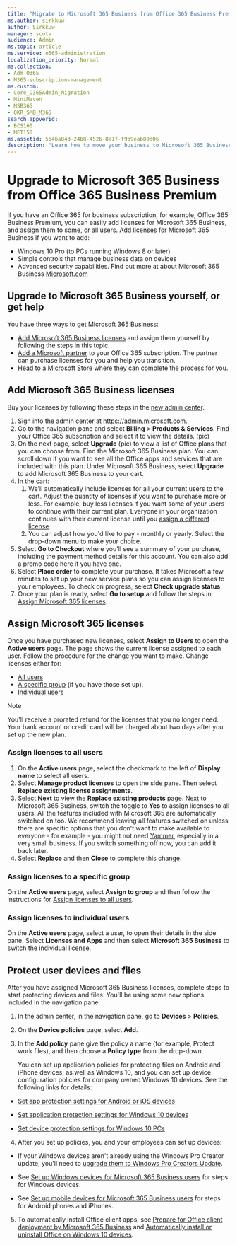 ```yaml
---
title: "Migrate to Microsoft 365 Business from Office 365 Business Premium"
ms.author: sirkkuw
author: Sirkkuw
manager: scotv
audience: Admin
ms.topic: article
ms.service: o365-administration
localization_priority: Normal
ms.collection: 
- Adm_O365
- M365-subscription-management 
ms.custom:
- Core_O365Admin_Migration
- MiniMaven
- MSB365
- OKR_SMB_M365
search.appverid:
- BCS160
- MET150
ms.assetid: 5b4ba843-24b8-4526-8e1f-f9b9eab89d06
description: "Learn how to move your business to Microsoft 365 Business."
---
```


# Upgrade to Microsoft 365 Business from Office 365 Business Premium

If you have an Office 365 for business subscription, for example, Office 365 Business Premium, you can easily add licenses for Microsoft 365 Business, and assign them to some, or all users. Add licenses for Microsoft 365 Business if you want to add: 
- Windows 10 Pro (to PCs running Windows 8 or later)
- Simple controls that manage business data on devices
- Advanced security capabilities.
Find out more at about Microsoft 365 Business [Microsoft.com](https://www.microsoft.com/microsoft-365/business)

## Upgrade to Microsoft 365 Business yourself, or get help

You have three ways to get Microsoft 365 Business:
 - [Add Microsoft 365 Business licenses](#add-microsoft-365-business-licenses) and assign them yourself by following the steps in this topic.
 - [Add a Microsoft partner](get-microsoft-365-business.md) to your Office 365 subscription. The partner can purchase licenses for you and help you transition.
 - [Head to a Microsoft Store](https://www.microsoft.com/store/locations/find-a-store) where they can complete the process for you.
  
## Add Microsoft 365 Business licenses
Buy your licenses by following these steps in the [new admin center](https://docs.microsoft.com/office365/admin/microsoft-365-admin-center-preview).
1. Sign into the admin center at <a href="https://go.microsoft.com/fwlink/p/?linkid=837890" target="_blank">https://admin.microsoft.com</a>.
2. Go to the navigation pane and select **Billing** \> **Products & Services**. Find your Office 365 subscription and select it to view the details. (pic)
3. On the next page, select **Upgrade** (pic) to view a list of Office plans that you can choose from. Find the Microsoft 365 Business plan. You can scroll down if you want to see all the Office apps and services that are included with this plan. Under Microsoft 365 Business, select **Upgrade** to add Microsoft 365 Business to your cart.
4. In the cart:
    1. We'll automatically include licenses for all your current users to the cart. Adjust the quantity of licenses if you want to purchase more or less. For example, buy less licenses if you want some of your users to continue with their current plan. Everyone in your organization continues with their current license until you [assign a different license](#assign-microsoft-365-licenses). 
    2. You can adjust how you'd like to pay - monthly or yearly. Select the drop-down menu to make your choice.
5. Select **Go to Checkout** where you'll see a summary of your purchase, including the payment method details for this account. You can also add a promo code here if you have one.
6. Select **Place order** to complete your purchase.
It takes Microsoft a few minutes to set up your new service plans so you can assign licenses to your employees. To check on progress, select **Check upgrade status**. 
7. Once your plan is ready, select **Go to setup** and follow the steps in [Assign Microsoft 365 licenses](#assign-microsoft-365-licenses).
  
## Assign Microsoft 365 licenses

Once you have purchased new licenses, select **Assign to Users** to open the **Active users** page. The page shows the current license assigned to each user. Follow the procedure for the change you want to make. Change licenses either for:
- [All users](#assign-licenses-to-all-users)
- [A specific group](#assign-licenses-to-a-specific-group) (if you have those set up).
- [Individual users](#assign-licenses-to-individual-users)

> [!NOTE]
> You'll receive a prorated refund for the licenses that you no longer need. Your bank account or credit card will be charged about two days after you set up the new plan.

### Assign licenses to all users
1. On the **Active users** page, select the checkmark to the left of **Display name** to select all users.
2. Select **Manage product licenses** to open the side pane. Then select **Replace existing license assignments**.
3. Select **Next** to view the **Replace existing products** page. Next to Microsoft 365 Business, switch the toggle to **Yes** to assign licenses to all users. All the features included with Microsoft 365 are automatically switched on too. We recommend leaving all features switched on unless there are specific options that you don't want to make available to everyone - for example - you might not need [Yammer](https://docs.microsoft.com/yammer/yammer-landing-page), especially in a very small business. If you switch something off now, you can add it back later. 
4. Select **Replace** and then **Close** to complete this change. 

### Assign licenses to a specific group
On the **Active users** page, select **Assign to group** and then follow the instructions for [Assign licenses to all users](#assign-licenses-to-all-users).

### Assign licenses to individual users
On the **Active users** page, select a user, to open their details in the side pane. Select **Licenses and Apps** and then select **Microsoft 365 Business** to switch the individual license.

## Protect user devices and files

After you have assigned Microsoft 365 Business licenses, complete steps to start protecting devices and files. You'll be using some new options included in the navigation pane.
  
1. In the admin center, in the navigation pane, go to **Devices** \> **Policies**.
    
2. On the **Device policies** page, select **Add**.
    
3. In the **Add policy** pane give the policy a name (for example, Protect work files), and then choose a **Policy type** from the drop-down. 
    
    You can set up application policies for protecting files on Android and iPhone devices, as well as Windows 10, and you can set up device configuration policies for company owned Windows 10 devices. See the following links for details:
    
  - [Set app protection settings for Android or iOS devices](app-protection-settings-for-android-and-ios.md)
    
  - [Set application protection settings for Windows 10 devices](protection-settings-for-windows-10-devices.md)
    
  - [Set device protection settings for Windows 10 PCs](protection-settings-for-windows-10-pcs.md)
    
  
4. After you set up policies, you and your employees can set up devices:
    
  - If your Windows devices aren't already using the Windows Pro Creator update, you'll need to [upgrade them to Windows Pro Creators Update](upgrade-to-windows-pro-creators-update.md).
    
  - See [Set up Windows devices for Microsoft 365 Business users](set-up-windows-devices.md) for steps for Windows devices. 
    
  - See [Set up mobile devices for Microsoft 365 Business users](set-up-mobile-devices.md) for steps for Android phones and iPhones. 
    
5. To automatically install Office client apps, see [Prepare for Office client deployment by Microsoft 365 Business](prepare-for-office-client-deployment.md) and [Automatically install or uninstall Office on Windows 10 devices](auto-install-or-uninstall-office.md).
    


